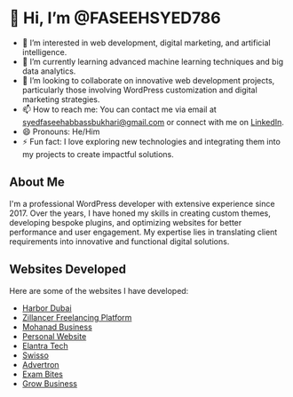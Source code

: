 # 👋 Hi, I’m @FASEEHSYED786
- 👀 I’m interested in web development, digital marketing, and artificial intelligence.
- 🌱 I’m currently learning advanced machine learning techniques and big data analytics.
- 💞️ I’m looking to collaborate on innovative web development projects, particularly those involving WordPress customization and digital marketing strategies.
- 📫 How to reach me: You can contact me via email at syedfaseehabbassbukhari@gmail.com or connect with me on [LinkedIn](https://www.linkedin.com/in/syedfaseeh-hassan-809595103).
- 😄 Pronouns: He/Him
- ⚡ Fun fact: I love exploring new technologies and integrating them into my projects to create impactful solutions.

## About Me
I'm a professional WordPress developer with extensive experience since 2017. Over the years, I have honed my skills in creating custom themes, developing bespoke plugins, and optimizing websites for better performance and user engagement. My expertise lies in translating client requirements into innovative and functional digital solutions.

## Websites Developed
Here are some of the websites I have developed:
- [Harbor Dubai](https://harbordubai.com)
- [Zillancer Freelancing Platform](https://zillancer.com)
- [Mohanad Business](https://mohanadbusiness.com)
- [Personal Website](https://syedfaseeh.com)
- [Elantra Tech](https://elantratech.co.uk)
- [Swisso](https://swisso.co.uk)
- [Advertron](https://advertron.com.au)
- [Exam Bites](https://exambites.org/)
- [Grow Business](https://grow-business.co.uk/)

<!---
FASEEHSYED786/FASEEHSYED786 is a ✨ special ✨ repository because its `README.md` (this file) appears on your GitHub profile.
You can click the Preview link to take a look at your changes.
--->
